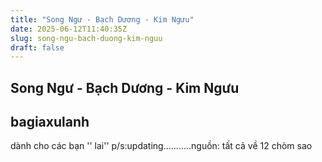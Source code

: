 ```yaml
---
title: "Song Ngư - Bạch Dương - Kim Ngưu"
date: 2025-06-12T11:40:35Z
slug: song-ngu-bach-duong-kim-nguu
draft: false
---
```


## Song Ngư - Bạch Dương - Kim Ngưu

## bagiaxulanh

dành cho các bạn '' lai'' p/s:updating...........nguồn: tất cả về 12 chòm sao
